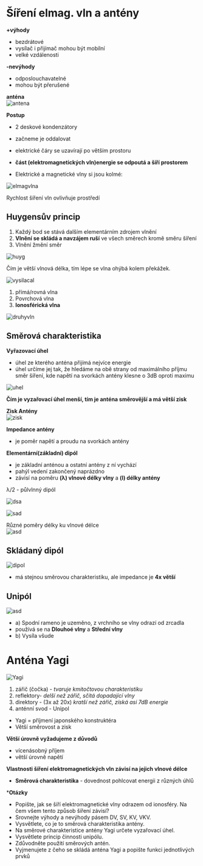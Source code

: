 # Šíření elmag. vln a antény

**+výhody**
* bezdrátové
* vysílač i přijímač mohou být mobilní
* velké vzdálenosti

**-nevýhody**
* odposlouchavatelné
* mohou být přerušené

**anténa**<br>
![antena](https://mamut.spseol.cz/nozka/psk/068-sireni_vln/Dipolentstehung.gif)

**Postup**
* 2 deskové kondenzátory
* začneme je oddalovat
* elektrické čáry se uzavírají po větším prostoru
* **část (elektromagnetických vln)energie se odpoutá a šíří prostorem**

* Elektrické a magnetické vlny si jsou kolmé:

![elmagvlna](https://mamut.spseol.cz/nozka/psk/068-sireni_vln/Onde_electromagnetique.png)

Rychlost šíření vln ovlivňuje prostředí

##  Huygensův princip

1. Každý bod se stává dalším elementárním zdrojem vlnění
2. **Vlnění se skládá a navzájem ruší** ve všech směrech kromě směru šíření
3. Vlnění žmění směr

![huyg](https://mamut.spseol.cz/nozka/psk/068-sireni_vln/Refraction_-_Huygens-Fresnel_principle.png)

Čím je větší vlnová délka, tím lépe se vlna ohýbá kolem překážek.

![vysilacal](https://mamut.spseol.cz/nozka/psk/068-sireni_vln/sireni-vln.png)

1. přímá/rovná vlna
2. Povrchová vlna
3. **Ionosférická vlna**

![druhyvln](https://i.imgur.com/nL9Xg8s.png)

## Směrová charakteristika

**Vyřazovací úhel**
* úhel ze kterého anténa přijímá nejvíce energie
* úhel určíme jej tak, že hledáme na obě strany od maximálního příjmu směr šíření, kde napětí na svorkách antény klesne o 3dB oproti maximu<br>

![uhel](https://mamut.spseol.cz/nozka/psk/072-parametry_anten/predzad-pomer.png)

**Čím je vyzařovací úhel menší, tím je anténa směrovější a má větší zisk**<br>

**Zisk Antény**<br>
![zisk](https://i.imgur.com/6ezrhVl.png)


**Impedance antény**
*  je poměr napětí a proudu na svorkách antény

**Elementární(základní) dipól**
*  je základní anténou a ostatní antény z ní vychází
* pahýl vedení zakončený naprázdno
* závisí na poměru **(λ) vlnové délky vlny** a **(l) délky antény**

λ/2 - půlvlnný dipól<br>

![dsa](https://mamut.spseol.cz/nozka/psk/076-anteny/rozloz-proud-dipol.png)

![sad](https://i.imgur.com/wCwuBAW.png)<br>

Různé poměry délky ku vlnové délce<br>
![asd](https://mamut.spseol.cz/nozka/psk/076-anteny/smer_char.png)

## Skládaný dipól

![dipol](https://mamut.spseol.cz/nozka/psk/076-anteny/sklad-dipol.png)

* má stejnou směrovou charakteristiku, ale impedance je **4x větší**

## Unipól

![asd](https://mamut.spseol.cz/nozka/psk/076-anteny/unipol.png)

* a) Spodní rameno je uzeměno, z vrchního se vlny odrazí od zrcadla
* používá se na **Dlouhoé vlny** a **Střední vlny**
* b) Vysíla všude

# Anténa Yagi

![Yagi](https://mamut.spseol.cz/nozka/psk/076-anteny/Yagi.jpg)

1. zářič (čočka) - *tvaruje kmitočtovou charakteristiku*
2. reflektory-  *delší než zářič, sčítá dopadající vlny*
3. direktory - (3x až 20x) *kratší než zářič, získá asi 7dB energie*
4. anténní svod - Unipol

* Yagi = příjmení japonského konstruktéra
* Větší směrovost a zisk

**Větší úrovně vyžadujeme z důvodů**
* vícenásobný příjem
* větší úrovně napětí

**Vlastnosti šíření elektromagnetických vln závisí na jejich vlnové délce**

* **Směrová charakteristika** - dovednost pohlcovat energii z různých úhlů

***Otázky**
* Popište, jak se šíří elektromagnetické vlny odrazem od ionosféry. Na čem všem tento způsob šíření závisí?
* Srovnejte výhody a nevýhody pásem DV, SV, KV, VKV.
* Vysvětlete, co je to směrová charakteristika antény.
* Na směrové charakteristice antény Yagi určete vyzařovací úhel.
* Vysvětlete princip činnosti unipólu.
* Zdůvodněte použití směrových antén.
* Vyjmenujete z čeho se skládá anténa Yagi a popište funkci jednotlivých prvků